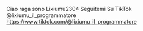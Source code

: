 Ciao raga sono Lixiumu2304 
Seguitemi Su TikTok @lixiumu_il_programmatore https://www.tiktok.com/@lixiumu_il_programmatore
